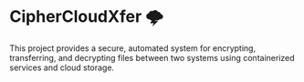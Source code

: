 # CipherCloudXfer 🌩️
This project provides a secure, automated system for encrypting, transferring, and decrypting files between two systems using containerized services and cloud storage.
